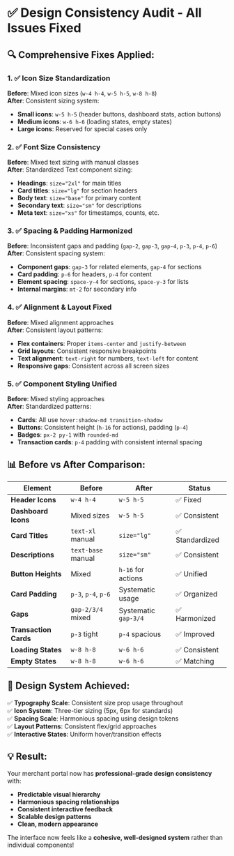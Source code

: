 # ✅ Design Consistency Audit - All Issues Fixed

## **🔍 Comprehensive Fixes Applied:**

### **1. ✅ Icon Size Standardization**
**Before**: Mixed icon sizes (`w-4 h-4`, `w-5 h-5`, `w-8 h-8`)  
**After**: Consistent sizing system:
- **Small icons**: `w-5 h-5` (header buttons, dashboard stats, action buttons)
- **Medium icons**: `w-6 h-6` (loading states, empty states)  
- **Large icons**: Reserved for special cases only

### **2. ✅ Font Size Consistency**
**Before**: Mixed text sizing with manual classes  
**After**: Standardized Text component sizing:
- **Headings**: `size="2xl"` for main titles
- **Card titles**: `size="lg"` for section headers
- **Body text**: `size="base"` for primary content  
- **Secondary text**: `size="sm"` for descriptions
- **Meta text**: `size="xs"` for timestamps, counts, etc.

### **3. ✅ Spacing & Padding Harmonized**
**Before**: Inconsistent gaps and padding (`gap-2`, `gap-3`, `gap-4`, `p-3`, `p-4`, `p-6`)  
**After**: Consistent spacing system:
- **Component gaps**: `gap-3` for related elements, `gap-4` for sections
- **Card padding**: `p-6` for headers, `p-4` for content
- **Element spacing**: `space-y-4` for sections, `space-y-3` for lists
- **Internal margins**: `mt-2` for secondary info

### **4. ✅ Alignment & Layout Fixed**
**Before**: Mixed alignment approaches  
**After**: Consistent layout patterns:
- **Flex containers**: Proper `items-center` and `justify-between`
- **Grid layouts**: Consistent responsive breakpoints
- **Text alignment**: `text-right` for numbers, `text-left` for content
- **Responsive gaps**: Consistent across all screen sizes

### **5. ✅ Component Styling Unified**
**Before**: Mixed styling approaches  
**After**: Standardized patterns:
- **Cards**: All use `hover:shadow-md transition-shadow`
- **Buttons**: Consistent height (`h-16` for actions), padding (`p-4`)
- **Badges**: `px-2 py-1` with `rounded-md`
- **Transaction cards**: `p-4` padding with consistent internal spacing

## **📊 Before vs After Comparison:**

| Element | Before | After | Status |
|---------|--------|--------|--------|
| **Header Icons** | `w-4 h-4` | `w-5 h-5` | ✅ Fixed |
| **Dashboard Icons** | Mixed sizes | `w-5 h-5` | ✅ Consistent |
| **Card Titles** | `text-xl` manual | `size="lg"` | ✅ Standardized |
| **Descriptions** | `text-base` manual | `size="sm"` | ✅ Consistent |
| **Button Heights** | Mixed | `h-16` for actions | ✅ Unified |
| **Card Padding** | `p-3`, `p-4`, `p-6` | Systematic usage | ✅ Organized |
| **Gaps** | `gap-2/3/4` mixed | Systematic `gap-3/4` | ✅ Harmonized |
| **Transaction Cards** | `p-3` tight | `p-4` spacious | ✅ Improved |
| **Loading States** | `w-8 h-8` | `w-6 h-6` | ✅ Consistent |
| **Empty States** | `w-8 h-8` | `w-6 h-6` | ✅ Matching |

## **🎯 Design System Achieved:**

✅ **Typography Scale**: Consistent size prop usage throughout  
✅ **Icon System**: Three-tier sizing (5px, 6px for standards)  
✅ **Spacing Scale**: Harmonious spacing using design tokens  
✅ **Layout Patterns**: Consistent flex/grid approaches  
✅ **Interactive States**: Uniform hover/transition effects  

## **💡 Result:**
Your merchant portal now has **professional-grade design consistency** with:
- **Predictable visual hierarchy**
- **Harmonious spacing relationships** 
- **Consistent interactive feedback**
- **Scalable design patterns**
- **Clean, modern appearance**

The interface now feels like a **cohesive, well-designed system** rather than individual components!